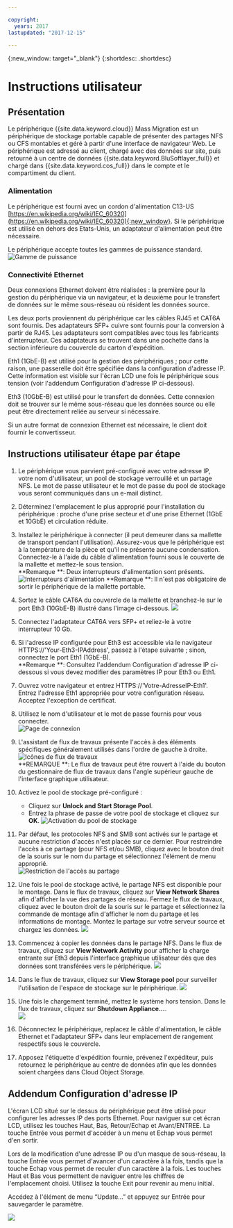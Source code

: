 ```yaml
---

copyright:
  years: 2017
lastupdated: "2017-12-15"

---
```

{:new_window: target="_blank"}
{:shortdesc: .shortdesc}

# Instructions utilisateur

## Présentation

Le périphérique {{site.data.keyword.cloud}} Mass Migration est un périphérique de stockage portable capable de présenter des partages NFS ou CFS montables et géré à partir d'une interface de navigateur Web. Le périphérique est adressé au client, chargé avec des données sur site, puis retourné à un centre de données {{site.data.keyword.BluSoftlayer_full}} et chargé dans {{site.data.keyword.cos_full}} dans le compte et le compartiment du client.


### Alimentation 

Le périphérique est fourni avec un cordon d'alimentation C13-US [https://en.wikipedia.org/wiki/IEC_60320](https://en.wikipedia.org/wiki/IEC_60320){:new_window}. Si le périphérique est utilisé en dehors des Etats-Unis, un adaptateur d'alimentation peut être nécessaire.

Le périphérique accepte toutes les gammes de puissance standard.
![Gamme de puissance](/images/PowerRating.png)


### Connectivité Ethernet

Deux connexions Ethernet doivent être réalisées : la première pour la gestion du périphérique via un navigateur, et la deuxième pour le transfert de données sur le même sous-réseau où résident les données source.

Les deux ports proviennent du périphérique car les câbles RJ45 et CAT6A sont fournis. Des adaptateurs SFP+ cuivre sont fournis pour la conversion à partir de RJ45. Les adaptateurs sont compatibles avec tous les fabricants d'interrupteur. Ces adaptateurs se trouvent dans une pochette dans la section inférieure du couvercle du carton d'expédition.

Eth1 (1GbE-B) est utilisé pour la gestion des périphériques ; pour cette raison, une passerelle doit être spécifiée  dans la configuration d'adresse IP.  Cette information est visible sur l'écran LCD une fois le périphérique sous tension (voir l'addendum Configuration d'adresse IP ci-dessous).

Eth3 (10GbE-B) est utilisé pour le transfert de données. Cette connexion doit se trouver sur le même sous-réseau que les données source ou elle peut être directement reliée au serveur si nécessaire.

Si un autre format de connexion Ethernet est nécessaire, le client doit fournir le convertisseur.



## Instructions utilisateur étape par étape

1.	Le périphérique vous parvient pré-configuré avec votre adresse IP, votre nom d'utilisateur, un pool de stockage verrouillé et un partage NFS.  Le mot de passe utilisateur et le mot de passe du pool de stockage vous seront communiqués dans un e-mail distinct.

2.	Déterminez l'emplacement le plus approprié pour l'installation du périphérique : proche d'une prise secteur et d'une prise Ethernet (1GbE et 10GbE) et circulation réduite.

3.	Installez le périphérique à connecter (il peut demeurer dans sa mallette de transport pendant l'utilisation). Assurez-vous que le périphérique est à la température de la pièce et qu'il ne présente aucune condensation. Connectez-le à l'aide du câble d'alimentation fourni sous le couverte de la mallette et mettez-le sous tension.<br/>
    **Remarque **: Deux interrupteurs d'alimentation sont présents.
    ![Interrupteurs d'alimentation](/images/MDMSPowerSwitch.png)
    **Remarque **: Il n'est pas obligatoire de sortir le périphérique de la mallette portable.
    
4.	Sortez le câble CAT6A du couvercle de la mallette et branchez-le sur le port Eth3 (10GbE-B) illustré dans l'image ci-dessous.
    ![](/images/MDMSNewEth1and3.png)
    
5.	Connectez l'adaptateur CAT6A vers SFP+ et reliez-le à votre interrupteur 10 Gb.

6.	Si l'adresse IP configurée pour Eth3 est accessible via le navigateur HTTPS://'Your-Eth3-IPAddress', passez à l'étape suivante ; sinon, connectez le port Eth1 (1GbE-B).<br/>
    **Remarque **: Consultez l'addendum Configuration d'adresse IP ci-dessous si vous devez modifier des paramètres IP pour Eth3 ou Eth1.
    
7. Ouvrez votre navigateur et entrez HTTPS://'Votre-AdresseIP-Eth1'. Entrez l'adresse Eth1 appropriée pour votre configuration réseau. Acceptez l'exception de certificat.

8.	Utilisez le nom d'utilisateur et le mot de passe fournis pour vous connecter.<br/>
    ![Page de connexion](/images/Login.png)
    
9.  L'assistant de flux de travaux présente l'accès à des éléments spécifiques généralement utilisés dans l'ordre de gauche à droite. <br/>
    ![Icônes de flux de travaux](/images/workflow.png) <br/>
    **REMARQUE **: Le flux de travaux peut être rouvert à l'aide du bouton du gestionnaire de flux de travaux dans l'angle supérieur gauche de l'interface graphique utilisateur. 
    
10.	Activez le pool de stockage pré-configuré :
    - Cliquez sur **Unlock and Start Storage Pool**. 
    - Entrez la phrase de passe de votre pool de stockage et cliquez sur **OK**.
    ![Activation du pool de stockage](/images/UnlockPool.png)
  
11. Par défaut, les protocoles NFS and SMB sont activés sur le partage et aucune restriction d'accès n'est placée sur ce dernier. Pour restreindre l'accès à ce partage (pour NFS et/ou SMB), cliquez avec le bouton droit de la souris sur le nom du partage et sélectionnez l'élément de menu approprié.<br/>
    ![Restriction de l'accès au partage](/images/ShareControls.png)
    
12. Une fois le pool de stockage activé, le partage NFS est disponible pour le montage. Dans le flux de travaux, cliquez sur **View Network Shares** afin d'afficher la vue des partages de réseau. Fermez le flux de travaux, cliquez avec le bouton droit de la souris sur le partage et sélectionnez la commande de montage afin d'afficher le nom du partage et les informations de montage. Montez le partage sur votre serveur source et chargez les données.
    ![](/images/MountCommand.png)
    
13. Commencez à copier les données dans le partage NFS. Dans le flux de travaux, cliquez sur **View Network Activity** pour afficher la charge entrante sur Eth3 depuis l'interface graphique utilisateur dès que des données sont transférées vers le périphérique.
    ![](/images/Network.png)
    
14. Dans le flux de travaux, cliquez sur **View Storage pool** pour surveiller l'utilisation de l'espace de stockage sur le périphérique.
    ![](/images/StoragePool.png) 
    
15.	Une fois le chargement terminé, mettez le système hors tension. Dans le flux de travaux, cliquez sur **Shutdown Appliance...**.  
    ![](/images/Shutdown.png)
    
15.	Déconnectez le périphérique, replacez le câble d'alimentation, le câble Ethernet et l'adaptateur SFP+ dans leur emplacement de rangement respectifs sous le couvercle.

16.	Apposez l'étiquette d'expédition fournie, prévenez l'expéditeur, puis retournez le périphérique au centre de données afin que les données soient chargées dans Cloud Object Storage.

## Addendum Configuration d'adresse IP
L'écran LCD situé sur le dessus du périphérique peut être utilisé pour configurer les adresses IP des ports Ethernet.
Pour naviguer sur cet écran LCD, utilisez les touches Haut, Bas, Retour/Echap et Avant/ENTREE. La touche Entrée vous permet d'accéder à un menu et Echap vous permet d'en sortir.

Lors de la modification d'une adresse IP ou d'un masque de sous-réseau, la touche Entrée vous permet d'avancer d'un caractère à la fois, tandis que la touche Echap vous permet de reculer d'un caractère à la fois. Les touches Haut et Bas vous permettent de naviguer entre les chiffres de l'emplacement choisi.
Utilisez la touche Exit pour revenir au menu initial.  

Accédez à l'élément de menu “Update...” et appuyez sur Entrée pour sauvegarder le paramètre.

  ![](/images/MDMSLCD.png)

